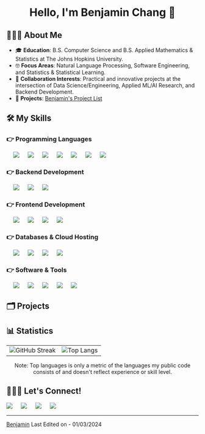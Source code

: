 <h1 align="center">Hello, I'm Benjamin Chang 👋 </h1>

## 👨🏻‍💻 About Me
- 🎓 **Education**: B.S. Computer Science and B.S. Applied Mathematics & Statistics at The Johns Hopkins University.
- 🤓 **Focus Areas**: Natural Language Processing, Software Engineering, and Statistics & Statistical Learning.
- 👯 **Collaboration Interests**: Practical and innovative projects at the intersection of Data Science/Engineering, Applied ML/AI Research, and Backend Development.
- 📂 **Projects**: [Benjamin's Project List](https://github.com/benchang323/benchang323/blob/main/PROJECTS.md)

## 🛠️ My Skills

### 👉 Programming Languages

<p align="left">
  &emsp;
  <a href="https://www.python.org" target="_blank" style="text-decoration: none;">
    <img src="https://img.shields.io/badge/-Python-3776AB?style=for-the-badge&logo=python&logoColor=white"></img>
  </a>
  &emsp;
  <a href="https://www.java.com" target="_blank" style="text-decoration: none;">
    <img src="https://img.shields.io/badge/-Java-007396?style=for-the-badge&logo=java&logoColor=white"></img>
  </a>
  &emsp;
  <a href="https://www.w3schools.com/cpp/" target="_blank" style="text-decoration: none;"> 
    <img src="https://img.shields.io/badge/-C++-00599C?style=for-the-badge&logo=c%2B%2B&logoColor=white"></img>
  </a>
  &emsp;
  <a href="https://www.w3.org/html/" target="_blank" style="text-decoration: none;"> 
    <img src="https://img.shields.io/badge/-HTML5-E34F26?style=for-the-badge&logo=html5&logoColor=white"></img>
  </a>
  &emsp;
  <a href="https://www.w3schools.com/css/" target="_blank" style="text-decoration: none;">
    <img src="https://img.shields.io/badge/-CSS3-1572B6?style=for-the-badge&logo=css3&logoColor=white"></img>
  </a>
  &emsp;
  <a href="https://developer.mozilla.org/en-US/docs/Web/JavaScript" target="_blank" style="text-decoration: none;"> 
    <img src="https://img.shields.io/badge/-JavaScript-F7DF1E?style=for-the-badge&logo=javascript&logoColor=black"></img>
  </a>
  &emsp;
  <a href="https://www.cprogramming.com/" target="_blank" style="text-decoration: none;"> 
    <img src="https://img.shields.io/badge/-C-00599C?style=for-the-badge&logo=c&logoColor=white"></img>
  </a>
  &emsp;
</p>

### 👉 Backend Development
<p align="left">
  &emsp;
  <a href="https://nodejs.org/en/" target="_blank" style="text-decoration: none;">
    <img src="https://img.shields.io/badge/-Node.js-339933?style=for-the-badge&logo=Node.js&logoColor=white"></img>
  </a>
  &emsp;
  <a href="https://www.djangoproject.com/" target="_blank" style="text-decoration: none;">
    <img src="https://img.shields.io/badge/-Django-092E20?style=for-the-badge&logo=Django&logoColor=white"></img>
  </a>
  &emsp;
  <a href="https://flask.palletsprojects.com/" target="_blank" style="text-decoration: none;">
    <img src="https://img.shields.io/badge/-Flask-000000?style=for-the-badge&logo=Flask&logoColor=white"></img>
  </a>
  &emsp;
</p>


### 👉 Frontend Development
<p align="left">
  &emsp;
  <a href="https://www.w3.org/html/" target="_blank" style="text-decoration: none;"> 
    <img src="https://img.shields.io/badge/-HTML5-E34F26?style=for-the-badge&logo=html5&logoColor=white"></img>
  </a>   
  &emsp;
  <a href="https://www.w3schools.com/css/" target="_blank" style="text-decoration: none;">
    <img src="https://img.shields.io/badge/-CSS3-1572B6?style=for-the-badge&logo=css3&logoColor=white"></img>
  </a>
  &emsp;
  <a href="https://developer.mozilla.org/en-US/docs/Web/JavaScript" target="_blank" style="text-decoration: none;"> 
    <img src="https://img.shields.io/badge/-JavaScript-F7DF1E?style=for-the-badge&logo=javascript&logoColor=black"></img>
  </a>
  &emsp;
  <a href="https://reactjs.org/" target="_blank" style="text-decoration: none;">
    <img src="https://img.shields.io/badge/-React-61DAFB?style=for-the-badge&logo=react&logoColor=black"></img>
  </a>
  &emsp;
</p>


### 👉 Databases & Cloud Hosting
<p align="left">
  &emsp;
  <a href="https://www.mysql.com/" target="_blank" style="text-decoration: none;">
    <img src="https://img.shields.io/badge/-MySQL-4479A1?style=for-the-badge&logo=mysql&logoColor=white"></img>
  </a>
  &emsp;
  <a href="https://firebase.google.com/" target="_blank" style="text-decoration: none;">
    <img src="https://img.shields.io/badge/-Firebase-FFCA28?style=for-the-badge&logo=firebase&logoColor=black"></img>
  </a>
  &emsp;
  <a href="https://azure.microsoft.com/" target="_blank" style="text-decoration: none;">
    <img src="https://img.shields.io/badge/-Azure-0089D6?style=for-the-badge&logo=microsoftazure&logoColor=white"></img>
  </a>
  &emsp;
  <a href="https://www.docker.com/" target="_blank" style="text-decoration: none;">
    <img src="https://img.shields.io/badge/-Docker-2496ED?style=for-the-badge&logo=docker&logoColor=white"></img>
  </a>
  &emsp;
</p>


 ### 👉 Software & Tools
<p align="left">
  &emsp;
  <a href="https://colab.research.google.com/" target="_blank" style="text-decoration: none;">
    <img src="https://img.shields.io/badge/-Colab-F9AB00?style=for-the-badge&logo=google-colab&logoColor=white"></img>
  </a>
  &emsp;
  <a href="https://git-scm.com/" target="_blank" style="text-decoration: none;">
    <img src="https://img.shields.io/badge/-Git-F05032?style=for-the-badge&logo=git&logoColor=white"></img>
  </a>
  &emsp;
  <a href="https://www.linux.org/" target="_blank" style="text-decoration: none;">
    <img src="https://img.shields.io/badge/-Linux-FCC624?style=for-the-badge&logo=linux&logoColor=black"></img>
  </a>
  &emsp;
  <a href="https://code.visualstudio.com/" target="_blank" style="text-decoration: none;">
    <img src="https://img.shields.io/badge/-Visual%20Studio%20Code-007ACC?style=for-the-badge&logo=visual-studio-code&logoColor=white"></img>
  </a>
  &emsp;
  <a href="https://stackoverflow.com/" target="_blank" style="text-decoration: none;">
    <img src="https://img.shields.io/badge/-Stack%20Overflow-FE7A16?style=for-the-badge&logo=stack-overflow&logoColor=white"></img>
  </a>
  &emsp;
</p>

## 🗂️ Projects

## 📊 Statistics

<p align="center">
  <table align="center">
    <tr>
      <td align="center">
        <img src="https://github-readme-streak-stats.herokuapp.com/?user=benchang323&theme=dark" alt="GitHub Streak" />
      </td>
      <td align="center">
        <img src="https://github-readme-stats.vercel.app/api/top-langs/?username=benchang323&layout=compact&theme=radical" alt="Top Langs" />
      </td>
    </tr>
  </table>
</p>
<p align="center">
  Note: Top languages is only a metric of the languages my public code consists of and doesn't reflect experience or skill level.
</p>

## 🙋🏻‍♂️ Let's Connect!
<p>	
	<a target="_blank" href="https://www.linkedin.com/in/benjaminchang7/" style="text-decoration: none;">
		<img src="https://img.shields.io/badge/-LinkedIn-0077B5?style=for-the-badge&logo=Linkedin&logoColor=white"></img>
	</a>
	&emsp;	
	<a target="_blank" href="mailto:bchang26@jhu.edu" style="text-decoration: none;">
		<img src="https://img.shields.io/badge/-Email-D14836?style=for-the-badge&logo=Gmail&logoColor=white"></img>
	</a>
	&emsp;
	<a target="_blank" href="https://github.com/benchang323" style="text-decoration: none;">
		<img src="https://img.shields.io/badge/-GitHub-181717?style=for-the-badge&logo=GitHub&logoColor=white"></img>
	</a>
	&emsp;	
	<a target="_blank" href="https://benjaminchang.dev/" style="text-decoration: none;">
		<img src="https://img.shields.io/badge/-My%20Website-008080?style=for-the-badge&logo=home&logoColor=white"></img>
	</a>
	&emsp;
</p>
			
------
[Benjamin](https://github.com/benchang323)
Last Edited on - 01/03/2024

